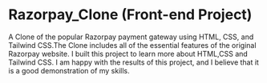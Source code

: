 # Razorpay_Clone (Front-end Project)
A Clone of the popular Razorpay payment gateway using HTML, CSS, and Tailwind CSS.The Clone includes all
of the essential features of the original Razorpay website.
I built this project to learn more about HTML,CSS and Tailwind CSS.
I am happy with the results of this project, and I believe that it is a good demonstration of my skills.
